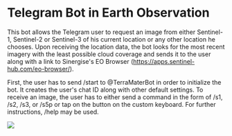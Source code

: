 # Telegram Bot in Earth Observation

This bot allows the Telegram user to request an image from either Sentinel-1, Sentinel-2 or Sentinel-3 of his current location or any other location he chooses. Upon receiving the location data, the bot looks for the most recent imagery with the least possible cloud coverage and sends it to the user along with a link to Sinergise's EO Browser (https://apps.sentinel-hub.com/eo-browser/).

First, the user has to send /start to @TerraMaterBot in order to initialize the bot. It creates the user's chat ID along with other default settings. To receive an image, the user has to either send a command in the form of /s1, /s2, /s3, or /s5p or tap on the button on the custom keyboard. For further instructions, /help may be used.

![](https://github.com/fvivian/TerraMaterBot/blob/master/TerraMaterV4_img.PNG)
